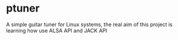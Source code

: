 # ptuner
A simple guitar tuner for Linux systems, the real aim of this project is learning how use ALSA API and JACK API

